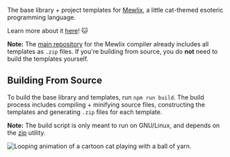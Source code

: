 The base library + project templates for [Mewlix][1], a little cat-themed esoteric programming language.

Learn more about it [here][3]! 🐱

**Note:** The [main repository][1] for the Mewlix compiler already includes all templates as `.zip` files. If you're building from source, you do **not** need to build the templates yourself.

## Building From Source

To build the base library and templates, run `npm run build`. The build process includes compiling + minifying source files, constructing the templates and generating `.zip` files for each template.

**Note:** The build script is only meant to run on GNU/Linux, and depends on the [zip][2] utility.

![Looping animation of a cartoon cat playing with a ball of yarn.](https://github.com/kbmackenzie/mewlix/wiki/imgs/cat-yarnball.webp)

[1]: https://github.com/kbmackenzie/mewlix
[2]: https://man.archlinux.org/man/zip.1.en
[3]: https://kbmackenzie.xyz/projects/mewlix
